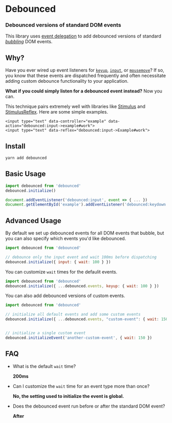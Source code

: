 # Debounced

### Debounced versions of standard DOM events

This library uses [event delegation](https://developer.mozilla.org/en-US/docs/Learn/JavaScript/Building_blocks/Events#Event_delegation)
to add debounced versions of standard [*bubbling*](https://developer.mozilla.org/en-US/docs/Web/API/Event/bubbles) DOM events.

## Why?

Have you ever wired up event listeners for [`keyup`](https://developer.mozilla.org/en-US/docs/Web/API/Document/keyup_event),
[`input`](https://developer.mozilla.org/en-US/docs/Web/API/HTMLElement/input_event), or
[`mousemove`](https://developer.mozilla.org/en-US/docs/Web/API/Element/mousemove_event)?
If so, you know that these events are dispatched frequently and
often necessitate adding custom debounce functionality to your application.

**What if you could simply listen for a debounced event instead?**
Now you can.

This technique pairs extremely well with libraries like
[Stimulus](https://github.com/stimulusjs/stimulus) and [StimulusReflex](https://github.com/hopsoft/stimulus_reflex).
Here are some simple examples.

```erb
<input type="text" data-controller="example" data-action="debounced:input->example#work">
<input type="text" data-reflex="debounced:input->Example#work">
```

## Install

```sh
yarn add debounced
```

## Basic Usage

```js
import debounced from 'debounced'
debounced.initialize()
```

```js
document.addEventListener('debounced:input', event => { ... })
document.getElementById('example').addEventListener('debounced:keydown', event => { ... })
```

## Advanced Usage

By default we set up debounced events for all DOM events that bubble,
but you can also specify which events you'd like debounced.

```js
import debounced from 'debounced'

// debounce only the input event and wait 100ms before dispatching
debounced.initialize({ input: { wait: 100 } })
```

You can customize `wait` times for the defaulit events.

```js
import debounced from 'debounced'
debounced.initialize({ ...debounced.events, keyup: { wait: 100 } })
```

You can also add debounced versions of custom events.

```js
import debounced from 'debounced'

// initialize all default events and add some custom events
debounced.initialize({ ...debounced.events, "custom-event": { wait: 150 } })


// initialize a single custom event
debounced.initializeEvent('another-custom-event', { wait: 150 })
```

## FAQ

- What is the default `wait` time?

  **200ms**

- Can I customize the `wait` time for an event type more than once?

  **No, the setting used to initialize the event is global.**

- Does the debounced event run before or after the standard DOM event?

  **After**

